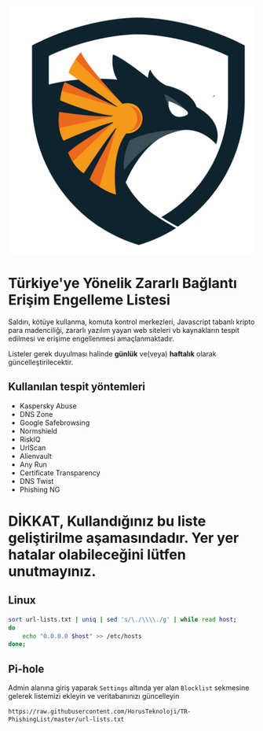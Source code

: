 ![horus-shield](docs/img/security.svg)

# Türkiye'ye Yönelik Zararlı Bağlantı Erişim Engelleme Listesi

Saldırı, kötüye kullanma, komuta kontrol merkezleri, Javascript tabanlı kripto para madenciliği, zararlı yazılım yayan web siteleri vb kaynakların tespit edilmesi ve erişime engellenmesi amaçlanmaktadır.

Listeler gerek duyulması halinde **günlük** ve(veya) **haftalık** olarak güncelleştirilecektir.

## Kullanılan tespit yöntemleri

- Kaspersky Abuse
- DNS Zone
- Google Safebrowsing
- Normshield
- RiskIQ
- UrlScan
- Alienvault
- Any Run
- Certificate Transparency
- DNS Twist
- Phishing NG


# DİKKAT, Kullandığınız bu liste geliştirilme aşamasındadır. Yer yer hatalar olabileceğini lütfen unutmayınız.

## Linux

```bash
sort url-lists.txt | uniq | sed 's/\./\\\\./g' | while read host; 
do 
    echo "0.0.0.0 $host" >> /etc/hosts
done;
```

## Pi-hole

Admin alanına giriş yaparak `Settings` altında yer alan `Blocklist` sekmesine gelerek listemizi ekleyin ve veritabanınızı güncelleyin

```
https://raw.githubusercontent.com/HorusTeknoloji/TR-PhishingList/master/url-lists.txt
```
